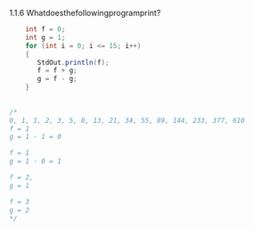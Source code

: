 1.1.6 Whatdoesthefollowingprogramprint?
```java
    int f = 0;
    int g = 1;
    for (int i = 0; i <= 15; i++)
    {
       StdOut.println(f);
       f = f + g;
       g = f - g;
    }
    
    
/*
0, 1, 1, 2, 3, 5, 8, 13, 21, 34, 55, 89, 144, 233, 377, 610
f = 1
g = 1 - 1 = 0

f = 1
g = 1 - 0 = 1

f = 2,
g = 1

f = 3
g = 2
*/
```
